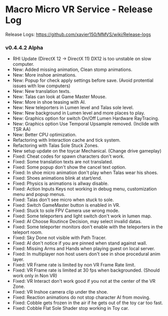 # Macro Micro VR Service - Release Log
Release Logs: https://github.com/xavier150/MMVS/wiki/Release-logs

###  v0.4.4.2 Alpha

- RHI Update (DirectX 12 -> DirectX 11) DX12 is too unstable on slow computer.
- New: Added missing animation, Clean stomp animations.
- New: More inshoe animations.
- New: Popup for check apply settings before save. (Avoid protential issues with low computers)
- New: New translation texts.
- New: Talas can look at Game Master Mouse.
- New: More in shoe teasing with AI.
- New: New teleporters in Lumen level and Talas sole level.
- New: New background in Lumen level and more places to play.
- New: Graphics option for switch On/Off Lumen Hardware RayTracing.
- New: Graphics option Use Temporal Upsample removed. (Inclide with TSR AA)
- New: Better CPU optimization.
- Refactoring with Interaction cache and tick system.
- Refactoring with Talas Sole Stuck Zones.
- New setup update on the toycar Mechanical. (Change drive gameplay)
- Fixed: Cheat codes for spawn characters don't work.
- Fixed: Some translation texts are not translated.
- Fixed: Some popup don't show the cancel text option.
- Fixed: In shoe micro animation don't play when Talas wear his shoes.
- Fixed: Shoes animations blink at start/end.
- Fixed: Physics is animations is allway disable.
- Fixed: Action Inputs Keys not working in debug menu, customization menu and popup menus.
- Fixed: Talas don't see micro when stuck to sole.
- Fixed: Switch GameMaster button is enabled in VR.
- Fixed: Stuck to sole FPV Camera use wrong mode.
- Fixed: Some teleporters and light switch don't work in lumen map.
- Fixed: AI Choose Routince Decision, may select invalid datas.
- Fixed: Some teleporter monitors don't enable with the teleporters in the teleport room.
- Fixed: Sky Done not visible with Path Tracer.
- Fixed: AI don't notice if you are pinned when stand against wall.
- Fixed: Missing Arms and Hands when playing guest on local server.
- Fixed: In multiplayer non host users don't see in shoe procedural anim layer.
- Fixed: VR Frame rate is limited by non VR Frame Rate limit.
- Fixed: VR Frame rate is limited at 30 fps when backgrounded. (Should work only in Non VR)
- Fixed: VR Interact don't work good if you not at the center of the VR Zone.
- Fixed: VR Inshoe camera clip under the shoe.
- Fixed: Reaction animations do not stop character AI from moving.
- Fixed: Cobble gets frozen in the air if he gets out of the toy car too fast.
- Fixed: Cobble Flat Sole Shader stop working in Toy car.
